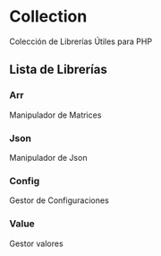 # Collection
<p>Colección de Librerías Útiles para PHP</p>

## Lista de Librerías
### Arr
<p>Manipulador de Matrices</p>

### Json
<p>Manipulador de Json</p>

### Config
<p>Gestor de Configuraciones</p>

### Value
<p>Gestor valores</p>